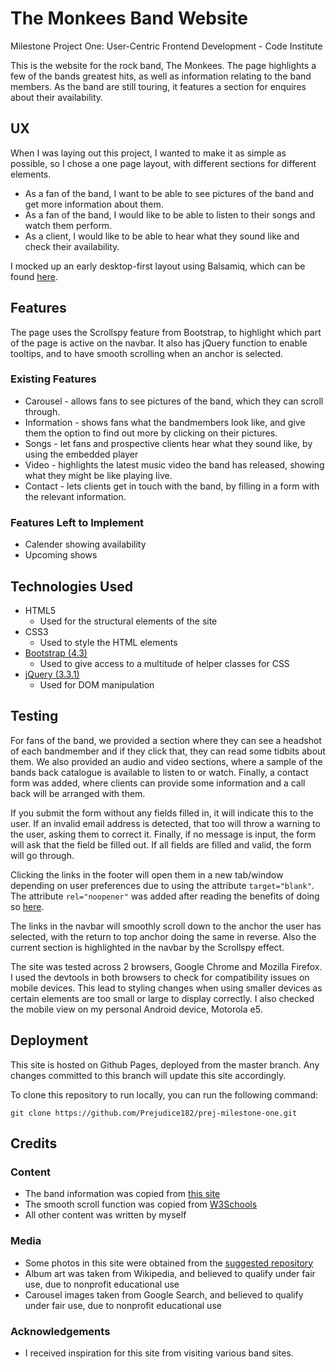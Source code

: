 # The Monkees Band Website

Milestone Project One: User-Centric Frontend Development - Code Institute

This is the website for the rock band, The Monkees. The page highlights a few of the bands greatest hits, as well as information relating to the band members. As the band are still touring, it features a section for enquires about their availability.

## UX

When I was laying out this project, I wanted to make it as simple as possible, so I chose a one page layout, with different sections for different elements.

- As a fan of the band, I want to be able to see pictures of the band and get more information about them.
- As a fan of the band, I would like to be able to listen to their songs and watch them perform.
- As a client, I would like to be able to hear what they sound like and check their availability.

I mocked up an early desktop-first layout using Balsamiq, which can be found [here](https://github.com/Prejudice182/prej-milestone-one/blob/master/assets/mockups/MilestoneProjectOne.png).

## Features

The page uses the Scrollspy feature from Bootstrap, to highlight which part of the page is active on the navbar. It also has jQuery function to enable tooltips, and to have smooth scrolling when an anchor is selected.

### Existing Features

- Carousel - allows fans to see pictures of the band, which they can scroll through.
- Information - shows fans what the bandmembers look like, and give them the option to find out more by clicking on their pictures.
- Songs - let fans and prospective clients hear what they sound like, by using the embedded player
- Video - highlights the latest music video the band has released, showing what they might be like playing live.
- Contact - lets clients get in touch with the band, by filling in a form with the relevant information.

### Features Left to Implement

- Calender showing availability
- Upcoming shows

## Technologies Used

- HTML5
    - Used for the structural elements of the site
- CSS3
    - Used to style the HTML elements
- [Bootstrap (4.3)](https://getbootstrap.com/)
    - Used to give access to a multitude of helper classes for CSS
- [jQuery (3.3.1)](https://jquery.com/)
    - Used for DOM manipulation

## Testing

For fans of the band, we provided a section where they can see a headshot of each bandmember and if they click that, they can read some tidbits about them. We also provided an audio and video sections, where a sample of the bands back catalogue is available to listen to or watch. Finally, a contact form was added, where clients can provide some information and a call back will be arranged with them.

If you submit the form without any fields filled in, it will indicate this to the user. If an invalid email address is detected, that too will throw a warning to the user, asking them to correct it. Finally, if no message is input, the form will ask that the field be filled out. If all fields are filled and valid, the form will go through.

Clicking the links in the footer will open them in a new tab/window depending on user preferences due to using the attribute `target="blank"`. The attribute `rel="noopener"` was added after reading the benefits of doing so [here](https://jakearchibald.com/2016/performance-benefits-of-rel-noopener/).

The links in the navbar will smoothly scroll down to the anchor the user has selected, with the return to top anchor doing the same in reverse. Also the current section is highlighted in the navbar by the Scrollspy effect.

The site was tested across 2 browsers, Google Chrome and Mozilla Firefox. I used the devtools in both browsers to check for compatibility issues on mobile devices. This lead to styling changes when using smaller devices as certain elements are too small or large to display correctly. I also checked the mobile view on my personal Android device, Motorola e5.

## Deployment

This site is hosted on Github Pages, deployed from the master branch. Any changes committed to this branch will update this site accordingly.

To clone this repository to run locally, you can run the following command:

```git clone https://github.com/Prejudice182/prej-milestone-one.git```

## Credits

### Content

- The band information was copied from [this site](https://www.fakepersongenerator.com/user-biography-generator)
- The smooth scroll function was copied from [W3Schools](https://www.w3schools.com/howto/howto_css_smooth_scroll.asp)
- All other content was written by myself

### Media

- Some photos in this site were obtained from the [suggested repository](https://github.com/Code-Institute-Org/project-assets)
- Album art was taken from Wikipedia, and believed to qualify under fair use, due to nonprofit educational use
- Carousel images taken from Google Search, and believed to qualify under fair use, due to nonprofit educational use

### Acknowledgements

- I received inspiration for this site from visiting various band sites.